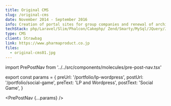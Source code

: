 ```yaml
---
title: Original CMS
slug: /original-cms
date: November 2014 - September 2016
info: Creation of portal sites for group companies and renewal of architect office sites
techStack: php/Laravel/Slim/Phalcon/Cakephp/ Zend/Smarty/MySql/JQuery/JavaScript
type: CMS
client: Strawbag
link: https://www.pharmaproduct.co.jp
files:
  - original-cms01.jpg
---
```


import PrePostNav from '../../src/components/molecules/pre-post-nav.tsx'

export const params = {
preUrl: '/portfolio/lp-wordpress',
postUrl: '/portfolio/social-game',
preText: 'LP and Wordpress',
postText: 'Social Game',
}

<PrePostNav {...params} />
